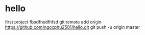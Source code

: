 # hello
first project
fbsdfhsdfhfsd
git remote add origin https://github.com/ngocphu2501/hello.git
git push -u origin master
